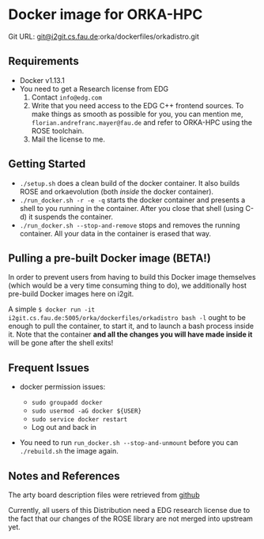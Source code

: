 # Docker image for ORKA-HPC

Git URL: git@i2git.cs.fau.de:orka/dockerfiles/orkadistro.git

## Requirements

- Docker v1.13.1
- You need to get a Research license from EDG
  1. Contact `info@edg.com`
  2. Write that you need access to the EDG C++ frontend
     sources. To make things as smooth as possible for you, 
     you can mention me, `florian.andrefranc.mayer@fau.de` and
     refer to ORKA-HPC using the ROSE toolchain.
  3. Mail the license to me.

## Getting Started

- `./setup.sh` does a clean build of the docker container.
  It also builds ROSE and orkaevolution 
  (both _inside_ the docker container).
- `./run_docker.sh -r -e -q` starts the docker container and 
  presents a shell to you running in the container. After
  you close that shell (using C-d) it suspends the container.
- `./run_docker.sh --stop-and-remove` stops and removes the
  running container. All your data in the container is
  erased that way.

## Pulling a pre-built Docker image (BETA!)

In order to prevent users from having to build this Docker image
themselves (which would be a very time consuming thing to do), we
additionally host pre-build Docker images here on i2git.

A simple
`$ docker run -it i2git.cs.fau.de:5005/orka/dockerfiles/orkadistro bash -l`
ought to be enough to pull the container, to start it, and
to launch a bash process inside it. Note that the container
**and all the changes you will have made inside it** will
be gone after the shell exits!

## Frequent Issues

- docker permission issues:
    - `sudo groupadd docker`
    - `sudo usermod -aG docker ${USER}`
    - `sudo service docker restart`
    - Log out and back in

- You need to run `run_docker.sh --stop-and-unmount` before
  you can `./rebuild.sh` the image again.

## Notes and References

The arty board description files were retrieved from
[github](https://github.com/Digilent/vivado-boards)

Currently, all users of this Distribution need a
EDG research license due to the fact that our
changes of the ROSE library are not merged into
upstream yet.
